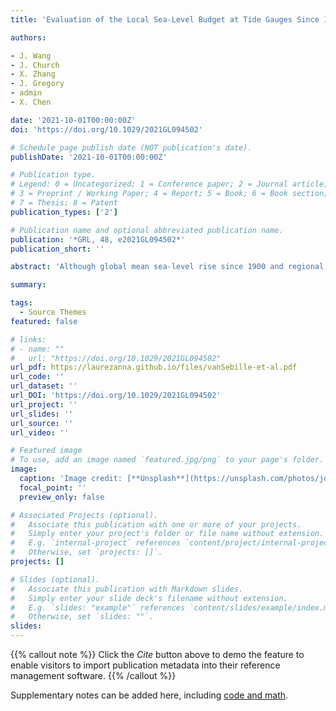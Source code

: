 ```yaml
---
title: 'Evaluation of the Local Sea-Level Budget at Tide Gauges Since 1958'

authors:

- J. Wang
- J. Church
- X. Zhang
- J. Gregory 
- admin
- X. Chen

date: '2021-10-01T00:00:00Z'
doi: 'https://doi.org/10.1029/2021GL094502'

# Schedule page publish date (NOT publication's date).
publishDate: '2021-10-01T00:00:00Z'

# Publication type.
# Legend: 0 = Uncategorized; 1 = Conference paper; 2 = Journal article;
# 3 = Preprint / Working Paper; 4 = Report; 5 = Book; 6 = Book section;
# 7 = Thesis; 8 = Patent
publication_types: ['2']

# Publication name and optional abbreviated publication name.
publication: '*GRL, 48, e2021GL094502*'
publication_short: ''

abstract: 'Although global mean sea-level rise since 1900 and regional mean sea-level change since the 1960s have been accounted for in terms of the sum of contributions, the same budget closure has not been achieved for local relative sea-level change from a global network of tide gauges. To address this, we combine new estimates of sterodynamic sea-level change (SDSL; including ocean dynamics), glacial isostatic adjustment (GIA), change in land ice mass and terrestrial water storage, and other local vertical land motion. We find that the observed trends over 1958–2015 at all 272 tide gauges distributed worldwide agree with the sum of contributions (within 90% confidence estimates), with similar mean trend (1.1 mm yr−1) and comparable spatial variability (standard deviation of 2.0 and 1.9 mm yr−1 respectively). SDSL is the dominant contribution to both local observed mean trend and spatial variability, except at locations close to former ice-sheets, where GIA dominates.'

summary: 

tags:
  - Source Themes
featured: false

# links:
# - name: ""
#   url: "https://doi.org/10.1029/2021GL094502"
url_pdf: https://laurezanna.github.io/files/vanSebille-et-al.pdf
url_code: ''
url_dataset: ''
url_DOI: 'https://doi.org/10.1029/2021GL094502'
url_project: ''
url_slides: ''
url_source: ''
url_video: ''

# Featured image
# To use, add an image named `featured.jpg/png` to your page's folder.
image:
  caption: 'Image credit: [**Unsplash**](https://unsplash.com/photos/jdD8gXaTZsc)'
  focal_point: ''
  preview_only: false

# Associated Projects (optional).
#   Associate this publication with one or more of your projects.
#   Simply enter your project's folder or file name without extension.
#   E.g. `internal-project` references `content/project/internal-project/index.md`.
#   Otherwise, set `projects: []`.
projects: []

# Slides (optional).
#   Associate this publication with Markdown slides.
#   Simply enter your slide deck's filename without extension.
#   E.g. `slides: "example"` references `content/slides/example/index.md`.
#   Otherwise, set `slides: ""`.
slides:
---
```


{{% callout note %}}
Click the _Cite_ button above to demo the feature to enable visitors to import publication metadata into their reference management software.
{{% /callout %}}

Supplementary notes can be added here, including [code and math](https://wowchemy.com/docs/content/writing-markdown-latex/).
